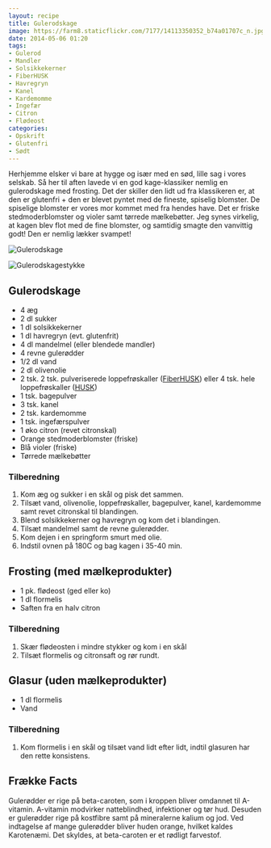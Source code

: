 ```yaml
---
layout: recipe
title: Gulerodskage
image: https://farm8.staticflickr.com/7177/14113350352_b74a01707c_n.jpg
date: 2014-05-06 01:20
tags:
- Gulerod
- Mandler
- Solsikkekerner
- FiberHUSK
- Havregryn
- Kanel
- Kardemomme
- Ingefær
- Citron
- Flødeost
categories:
- Opskrift
- Glutenfri
- Sødt
---
```


Herhjemme elsker vi bare at hygge og især med en sød, lille sag i vores selskab. Så her til aften lavede vi en god kage-klassiker nemlig en gulerodskage med frosting. Det der skiller den lidt ud fra klassikeren er, at den er glutenfri + den er blevet pyntet med de fineste, spiselig blomster. De spiselige blomster er vores mor kommet med fra hendes have. Det er friske stedmoderblomster og violer samt tørrede mælkebøtter. Jeg synes virkelig, at kagen blev flot med de fine blomster, og samtidig smagte den vanvittig godt! Den er nemlig lækker svampet!

![Gulerodskage](https://farm8.staticflickr.com/7177/14113350352_b74a01707c_z.jpg)

![Gulerodskagestykke](https://farm3.staticflickr.com/2926/13929763719_f8ebb61e73_o.png)


## Gulerodskage
- 4 æg
- 2 dl sukker
- 1 dl solsikkekerner
- 1 dl havregryn (evt. glutenfrit)
- 4 dl mandelmel (eller blendede mandler)
- 4 revne gulerødder
- 1/2 dl vand
- 2 dl olivenolie
- 2 tsk. 2 tsk. pulveriserede loppefrøskaller ([FiberHUSK](http://husk.dk/)) eller 4 tsk. hele loppefrøskaller ([HUSK](http://husk.dk/)) 
- 1 tsk. bagepulver
- 3 tsk. kanel
- 2 tsk. kardemomme
- 1 tsk. ingefærspulver
- 1 øko citron (revet citronskal)
- Orange stedmoderblomster (friske)
- Blå violer (friske)
- Tørrede mælkebøtter

### Tilberedning
1. Kom æg og sukker i en skål og pisk det sammen. 
2. Tilsæt vand, olivenolie, loppefrøskaller, bagepulver, kanel, kardemomme samt revet citronskal til blandingen. 
3. Blend solsikkekerner og havregryn og kom det i blandingen. 
4. Tilsæt mandelmel samt de revne gulerødder.
5. Kom dejen i en springform smurt med olie.
6. Indstil ovnen på 180C og bag kagen i 35-40 min.

## Frosting (med mælkeprodukter)
- 1 pk. flødeost (ged eller ko)
- 1 dl flormelis
- Saften fra en halv citron



### Tilberedning
1. Skær flødeosten i mindre stykker og kom i en skål
2. Tilsæt flormelis og citronsaft og rør rundt.

## Glasur (uden mælkeprodukter)
- 1 dl flormelis
- Vand



### Tilberedning
1. Kom flormelis i en skål og tilsæt vand lidt efter lidt, indtil glasuren har den rette konsistens.










## Frække Facts
Gulerødder er rige på beta-caroten, som i kroppen bliver omdannet til A-vitamin. A-vitamin modvirker natteblindhed, infektioner og tør hud. Desuden er gulerødder rige på kostfibre samt på mineralerne kalium og jod. Ved indtagelse af mange gulerødder bliver huden orange, hvilket kaldes Karotenæmi. Det skyldes, at beta-caroten er et rødligt farvestof.
